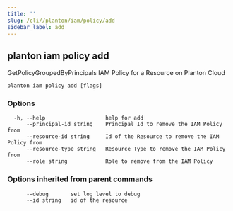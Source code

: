 ```yaml
---
title: ''
slug: /cli//planton/iam/policy/add
sidebar_label: add
---
```

## planton iam policy add

GetPolicyGroupedByPrincipals IAM Policy for a Resource on Planton Cloud

```
planton iam policy add [flags]
```

### Options

```
  -h, --help                   help for add
      --principal-id string    Principal Id to remove the IAM Policy from
      --resource-id string     Id of the Resource to remove the IAM Policy from
      --resource-type string   Resource Type to remove the IAM Policy from
      --role string            Role to remove from the IAM Policy
```

### Options inherited from parent commands

```
      --debug       set log level to debug
      --id string   id of the resource
```


